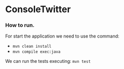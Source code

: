 ConsoleTwitter 
========================

### How to run.

For start the application we need to use the command:
* ```mvn clean install```
* ```mvn compile exec:java```

We can run the tests executing:
```mvn test```